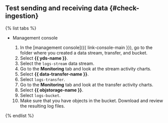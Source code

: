 ## Test sending and receiving data {#check-ingestion}

{% list tabs %}

- Management console

   1. In the [management console]({{ link-console-main }}), go to the folder where you created a data stream, transfer, and bucket.
   1. Select **{{ yds-name }}**.
   1. Select the `logs-stream` data stream.
   1. Go to the **Monitoring** tab and look at the stream activity charts.
   1. Select **{{ data-transfer-name }}**.
   1. Select `logs-transfer`.
   1. Go to the **Monitoring** tab and look at the transfer activity charts.
   1. Select **{{ objstorage-name }}**.
   1. Select `logs-bucket`.
   1. Make sure that you have objects in the bucket. Download and review the resulting log files.

{% endlist %}
